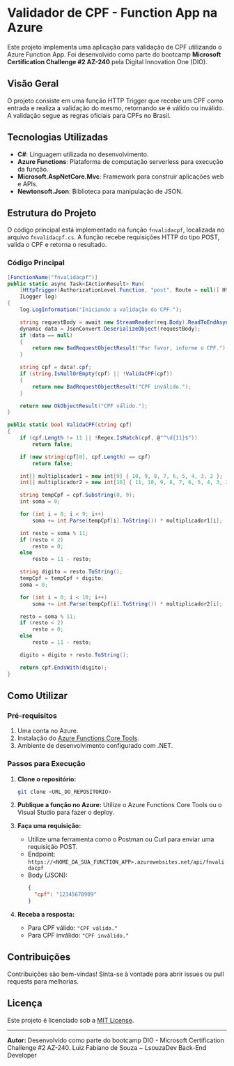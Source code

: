 # Validador de CPF - Function App na Azure

Este projeto implementa uma aplicação para validação de CPF utilizando o Azure Function App. Foi desenvolvido como parte do bootcamp **Microsoft Certification Challenge #2 AZ-240** pela Digital Innovation One (DIO).

## Visão Geral

O projeto consiste em uma função HTTP Trigger que recebe um CPF como entrada e realiza a validação do mesmo, retornando se é válido ou inválido. A validação segue as regras oficiais para CPFs no Brasil.

## Tecnologias Utilizadas

- **C#**: Linguagem utilizada no desenvolvimento.
- **Azure Functions**: Plataforma de computação serverless para execução da função.
- **Microsoft.AspNetCore.Mvc**: Framework para construir aplicações web e APIs.
- **Newtonsoft.Json**: Biblioteca para manipulação de JSON.

## Estrutura do Projeto

O código principal está implementado na função `fnvalidacpf`, localizada no arquivo `fnvalidacpf.cs`. A função recebe requisições HTTP do tipo POST, valida o CPF e retorna o resultado.

### Código Principal

```csharp
[FunctionName("fnvalidacpf")]
public static async Task<IActionResult> Run(
    [HttpTrigger(AuthorizationLevel.Function, "post", Route = null)] HttpRequest req,
    ILogger log)
{
    log.LogInformation("Iniciando a validação do CPF.");

    string requestBody = await new StreamReader(req.Body).ReadToEndAsync();
    dynamic data = JsonConvert.DeserializeObject(requestBody);
    if (data == null)
    {
        return new BadRequestObjectResult("Por favor, informe o CPF.");
    }

    string cpf = data?.cpf;
    if (string.IsNullOrEmpty(cpf) || !ValidaCPF(cpf))
    {
        return new BadRequestObjectResult("CPF inválido.");
    }

    return new OkObjectResult("CPF válido.");
}

public static bool ValidaCPF(string cpf)
{
    if (cpf.Length != 11 || !Regex.IsMatch(cpf, @"^\d{11}$"))
        return false;

    if (new string(cpf[0], cpf.Length) == cpf)
        return false;

    int[] multiplicador1 = new int[9] { 10, 9, 8, 7, 6, 5, 4, 3, 2 };
    int[] multiplicador2 = new int[10] { 11, 10, 9, 8, 7, 6, 5, 4, 3, 2 };

    string tempCpf = cpf.Substring(0, 9);
    int soma = 0;

    for (int i = 0; i < 9; i++)
        soma += int.Parse(tempCpf[i].ToString()) * multiplicador1[i];

    int resto = soma % 11;
    if (resto < 2)
        resto = 0;
    else
        resto = 11 - resto;

    string digito = resto.ToString();
    tempCpf = tempCpf + digito;
    soma = 0;

    for (int i = 0; i < 10; i++)
        soma += int.Parse(tempCpf[i].ToString()) * multiplicador2[i];

    resto = soma % 11;
    if (resto < 2)
        resto = 0;
    else
        resto = 11 - resto;

    digito = digito + resto.ToString();

    return cpf.EndsWith(digito);
}
```

## Como Utilizar

### Pré-requisitos

1. Uma conta no Azure.
2. Instalação do [Azure Functions Core Tools](https://learn.microsoft.com/en-us/azure/azure-functions/functions-run-local).
3. Ambiente de desenvolvimento configurado com .NET.

### Passos para Execução

1. **Clone o repositório:**
   ```bash
   git clone <URL_DO_REPOSITORIO>
   ```

2. **Publique a função no Azure:**
   Utilize o Azure Functions Core Tools ou o Visual Studio para fazer o deploy.

3. **Faça uma requisição:**
   - Utilize uma ferramenta como o Postman ou Curl para enviar uma requisição POST.
   - Endpoint: `https://<NOME_DA_SUA_FUNCTION_APP>.azurewebsites.net/api/fnvalidacpf`
   - Body (JSON):
     ```json
     {
       "cpf": "12345678909"
     }
     ```

4. **Receba a resposta:**
   - Para CPF válido: `"CPF válido."`
   - Para CPF inválido: `"CPF inválido."`

## Contribuições

Contribuições são bem-vindas! Sinta-se à vontade para abrir issues ou pull requests para melhorias.

## Licença

Este projeto é licenciado sob a [MIT License](LICENSE).

---

**Autor:** Desenvolvido como parte do bootcamp DIO - Microsoft Certification Challenge #2 AZ-240.
Luiz Fabiano de Souza ~ LsouzaDev Back-End Developer

